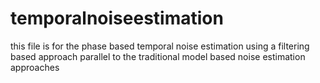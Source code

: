 # temporalnoiseestimation
this file is for the phase based temporal noise estimation using a filtering based approach parallel to the traditional model based noise estimation approaches
